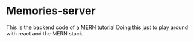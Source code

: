 # Memories-server

This is the backend code of a [MERN tutorial](https://www.youtube.com/watch?v=ngc9gnGgUdA)
Doing this just to play around with react and the MERN stack.